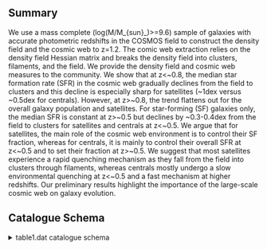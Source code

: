 ## Summary

We use a mass complete (log(M/M_{sun}_)>=9.6) sample of galaxies with accurate photometric redshifts in the COSMOS field to construct the density field and the cosmic web to z=1.2. The comic web extraction relies on the density field Hessian matrix and breaks the density field into clusters, filaments, and the field. We provide the density field and cosmic web measures to the community. We show that at z<~0.8, the median star formation rate (SFR) in the cosmic web gradually declines from the field to clusters and this decline is especially sharp for satellites (~1dex versus ~0.5dex for centrals). However, at z>~0.8, the trend flattens out for the overall galaxy population and satellites. For star-forming (SF) galaxies only, the median SFR is constant at z>~0.5 but declines by ~0.3-0.4dex from the field to clusters for satellites and centrals at z<~0.5. We argue that for satellites, the main role of the cosmic web environment is to control their SF fraction, whereas for centrals, it is mainly to control their overall SFR at z<~0.5 and to set their fraction at z>~0.5. We suggest that most satellites experience a rapid quenching mechanism as they fall from the field into clusters through filaments, whereas centrals mostly undergo a slow environmental quenching at z<~0.5 and a fast mechanism at higher redshifts. Our preliminary results highlight the importance of the large-scale cosmic web on galaxy evolution.

## Catalogue Schema

<details>
<summary>table1.dat catalogue schema</summary>

| Bytes   | Format         | Units      | Label      | Explanations                                                              |
|:--------|:---------------|:-----------|:-----------|:--------------------------------------------------------------------------|
| 1- 6    | I6             | ---        | COSMOS2015 | Original sequence number in Laigle+ 2016,                                 |
| 24      | 8-             | 17         | F10.6      | deg   RAdeg      Right Ascension in decimal degrees (J2000)               |
| 19- 26  | F8.6           | deg        | DEdeg      | Declination in decimal degrees (J2000)                                    |
| 28- 33  | F6.4           | ---        | zph        | [0.1/1.2] Photometric redshift                                            |
| 35- 39  | F5.2           | Mpc-2      | Den        | [0.01/93] Density                                                         |
| 41- 45  | F5.2           | ---        | Oden       | [0/37.3] Density divided by the median density                            |
| 47- 54  | F8.6           | ---        | SCl        | [0/0.9] Cluster signal, resemblance of the                                |
| 56- 63  | F8.6           | ---        | SFil       | [0/0.9] Filament signal, resemblance of the                               |
| 65- 72  | A8             | ---        | CWE        | Cosmic Web Environment (1)                                                |
| 74- 77  | I4             | ---        | Group      | [1/7231]?=-99 Group ID (2)                                                |
| 79- 81  | I3             | ---        | Ngroup     | [2/377]?=-99 Number of members in Group                                   |
| 83- 91  | A9             | ---        | Type       | Galaxy type ("satellite" (21316 occurrences),                             |
| 16874   | occurrences)   | or         | "central") | 93- 93 I1     ---   Flag       Flag (1=Objects that are close to the edge |
| 4926    | occurrences),  | "filament" | (17902     | occurrences) or                                                           |
| 22593   | occurrences)); | see        | Section    | 3.4.                                                                      |

**Note**: "cluster" (4926 occurrences), "filament" (17902 occurrences) or
          "field" (22593 occurrences)); see Section 3.4.
          The median density of our sample galaxies in clusters, filaments, and
          the field is 8.61, 3.09, and 1.53Mpc^-2^, respectively.
Note (2): We select the most massive galaxy in each group as a central and the
          rest as satellites. Galaxies that are not associated with any galaxy
          group (isolated) are either centrals whose satellites, in principle,
          are too faint to be detected in our volume-limited sample or they are
          ejected satellites orbiting beyond their halo's virial radius. We rely
          on our sample galaxies (our volume-limited-like sample) to identify
          groups. See section 3.5.

</details>
